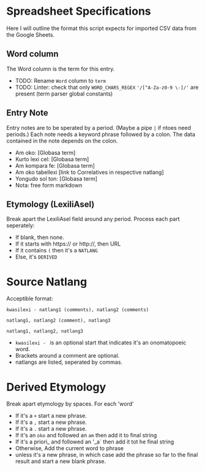 # Spreadsheet Specifications

Here I will outline the format this script expects for imported CSV data from the Google Sheets.

## Word column
The Word column is the term for this entry.
- TODO: Rename `Word` column to `term`
- TODO: Linter: check that only `WORD_CHARS_REGEX` `'/[^A-Za-z0-9 \-]/'` are present (term parser global constants)

## Entry Note

Entry notes are to be sperated by a period. (Maybe a pipe `|` if ntoes need periods.) Each note needs a keyword phrase followed by a colon. The data contained in the note depends on the colon.

- Am oko: [Globasa term]
- Kurto lexi cel: [Globasa term]
- Am kompara fe: [Globasa term]
- Am oko tabellexi [link to Correlatives in respective natlang]
- Yongudo sol ton: [Globasa term]
- Nota: free form markdown

## Etymology (LexiliAsel)

Break apart the LexiliAsel field around any period. Process each part seperately:

* If blank, then none.
* If it starts with https:// or http://, then URL
* If it contains `(` then it's a `NATLANG`
* Else, it's `DERIVED`

# Source Natlang

Acceptible format:

```
kwasilexi - natlang1 (comments), natlang2 (comments)

natlang1, natlang2 (comment), natlang3

natlang1, natlang2, natlang3
```

* `kwasilexi - ` is an optional start that indicates it's an onomatopoeic word.
* Brackets around a comment are optional.
* natlangs are listed, seperated by commas.

# Derived Etymology

Break apart etymology by spaces. For each 'word'

* If it's a `+` start a new phrase.
* If it's a `,` start a new phrase.
* If it's a `.` start a new phrase.
* If it's an `oko` and followed an `am` then add it to final string
* If it's a priori_ and followed an '_a` then add it tot he final string
* Otherwise, Add the current word to phrase
* unless it's a new phrase, in which case add the phrase so far to the final result and start a new blank phrase.
